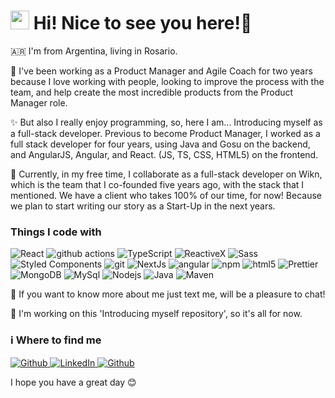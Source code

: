 <h1><img src="https://emojis.slackmojis.com/emojis/images/1531849430/4246/blob-sunglasses.gif?1531849430" width="30"/> Hi! Nice to see you here!👋 </h1>

<p>🇦🇷 I'm from Argentina, living in Rosario.</p>

<p>🔭 I've been working as a Product Manager and Agile Coach for two years because I love working with people, looking to improve the process with the team, and help create the most incredible products from the Product Manager role. </p>

<p>✨ But also I really enjoy programming, so, here I am... Introducing myself as a full-stack developer. Previous to become Product Manager, I worked as a full stack developer for four years, using Java and Gosu on the backend, and AngularJS, Angular, and React. (JS, TS, CSS, HTML5) on the frontend.</p>

<p>🌱 Currently, in my free time, I collaborate as a full-stack developer on Wikn, which is the team that I co-founded five years ago, with the stack that I mentioned. We have a client who takes 100% of our time, for now! Because we plan to start writing our story as a Start-Up in the next years.</p>

<h3>Things I code with</h3>
<p>
  <img alt="React" src="https://img.shields.io/badge/-React-45b8d8?style=flat-square&logo=react&logoColor=white" />
  <img alt="github actions" src="https://img.shields.io/badge/-Github_Actions-2088FF?style=flat-square&logo=github-actions&logoColor=white" />
  <img alt="TypeScript" src="https://img.shields.io/badge/-TypeScript-007ACC?style=flat-square&logo=typescript&logoColor=white" />
  <img alt="ReactiveX" src="https://img.shields.io/badge/-RxJs-B7178C?style=flat-square&logo=reactivex&logoColor=white" />
  <img alt="Sass" src="https://img.shields.io/badge/-Sass-CC6699?style=flat-square&logo=sass&logoColor=white" />
  <img alt="Styled Components" src="https://img.shields.io/badge/-Styled_Components-db7092?style=flat-square&logo=styled-components&logoColor=white" />
  <img alt="git" src="https://img.shields.io/badge/-Git-F05032?style=flat-square&logo=git&logoColor=white" />
  <img alt="NextJs" src="https://img.shields.io/badge/-MySQL-informational?style=flat-square&logo=Next.js&logoColor=white" />
  <img alt="angular" src="https://img.shields.io/badge/-Angular-DD0031?style=flat-square&logo=angular&logoColor=white" />
  <img alt="npm" src="https://img.shields.io/badge/-NPM-CB3837?style=flat-square&logo=npm&logoColor=white" />
  <img alt="html5" src="https://img.shields.io/badge/-HTML5-E34F26?style=flat-square&logo=html5&logoColor=white" />
  <img alt="Prettier" src="https://img.shields.io/badge/-Prettier-F7B93E?style=flat-square&logo=prettier&logoColor=white" />
  <img alt="MongoDB" src="https://img.shields.io/badge/-MongoDB-13aa52?style=flat-square&logo=mongodb&logoColor=white" />
  <img alt="MySql" src="https://img.shields.io/badge/-MySQL-lightgrey?style=flat-square&logo=mysql&logoColor=blue" />
  <img alt="Nodejs" src="https://img.shields.io/badge/-Nodejs-43853d?style=flat-square&logo=Node.js&logoColor=white" />
  <img alt="Java" src="https://img.shields.io/badge/-Java-blue?style=flat-square&logo=java" />
  <img alt="Maven" src="https://img.shields.io/badge/-Maven-critical?style=flat-square&logo=apachemaven&logoColor=white" />
</p>

<p>💬 If you want to know more about me just text me, will be a pleasure to chat!</p>

<p>👋 I'm working on this 'Introducing myself repository', so it's all for now.</p>

<h3>ℹ️ Where to find me</h3>
<p>
    <a href="mailto:estebanddlp@gmail.com" target="_blank">
        <img alt="Github" src="https://img.shields.io/badge/-SEND%20ME%20AN%20EMAIL-red?logo=gmail&color=white&style=for-the-badge" />
    </a>
    <a href="https://www.linkedin.com/in/estebandlp/" target="_blank">
        <img alt="LinkedIn" src="https://img.shields.io/badge/linkedin-%230077B5.svg?&style=for-the-badge&logo=linkedin&logoColor=white" />
    </a>
    <a href="https://github.com/estebandlp" target="_blank">
        <img alt="Github" src="https://img.shields.io/badge/GitHub-%2312100E.svg?&style=for-the-badge&logo=Github&logoColor=white" />
    </a>
</p>

<p>I hope you have a great day 😊</p>
